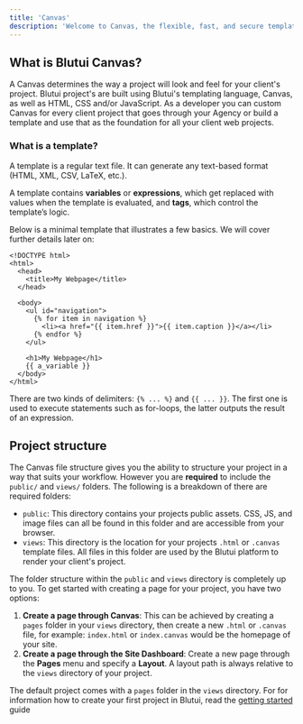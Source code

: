 ```yaml
---
title: 'Canvas'
description: 'Welcome to Canvas, the flexible, fast, and secure template engine for Blutui.'
---
```


## What is Blutui Canvas?

A Canvas determines the way a project will look and feel for your client's project. Blutui project's are built using Blutui's templating language, Canvas, as well as HTML, CSS and/or JavaScript. As a developer you can custom Canvas for every client project that goes through your Agency or build a template and use that as the foundation for all your client web projects.

### What is a template?

A template is a regular text file. It can generate any text-based format (HTML, XML, CSV, LaTeX, etc.).

A template contains **variables** or **expressions**, which get replaced with values when the template is evaluated, and **tags**, which control the template’s logic.

Below is a minimal template that illustrates a few basics. We will cover further details later on:

```twig {% process=false %}
<!DOCTYPE html>
<html>
  <head>
    <title>My Webpage</title>
  </head>

  <body>
    <ul id="navigation">
      {% for item in navigation %}
        <li><a href="{{ item.href }}">{{ item.caption }}</a></li>
      {% endfor %}
    </ul>

    <h1>My Webpage</h1>
    {{ a_variable }}
  </body>
</html>
```

There are two kinds of delimiters: `{% ... %}` and `{{ ... }}`. The first one is used to execute statements such as for-loops, the latter outputs the result of an expression.

## Project structure

The Canvas file structure gives you the ability to structure your project in a way that suits your workflow. However you are **required** to include the `public/` and `views/` folders. The following is a breakdown of there are required folders:

- `public`: This directory contains your projects public assets. CSS, JS, and image files can all be found in this folder and are accessible from your browser.
- `views`: This directory is the location for your projects `.html` or `.canvas` template files. All files in this folder are used by the Blutui platform to render your client's project.

The folder structure within the `public` and `views` directory is completely up to you. To get started with creating a page for your project, you have two options:

1. **Create a page through Canvas**: This can be achieved by creating a `pages` folder in your `views` directory, then create a new `.html` or `.canvas` file, for example: `index.html` or `index.canvas` would be the homepage of your site.
2. **Create a page through the Site Dashboard**: Create a new page through the **Pages** menu and specify a **Layout**. A layout path is always relative to the `views` directory of your project.

The default project comes with a `pages` folder in the `views` directory. For for information how to create your first project in Blutui, read the [getting started](/docs/getting-started/create) guide
